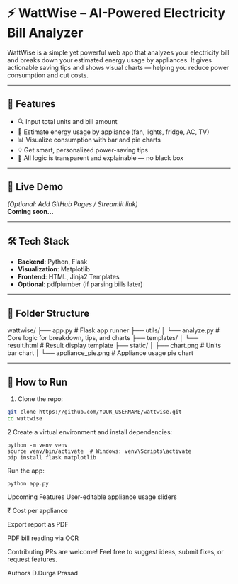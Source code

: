 # ⚡ WattWise – AI-Powered Electricity Bill Analyzer

WattWise is a simple yet powerful web app that analyzes your electricity bill and breaks down your estimated energy usage by appliances. It gives actionable saving tips and shows visual charts — helping you reduce power consumption and cut costs.

---

## 🧠 Features

- 🔍 Input total units and bill amount
- 🔌 Estimate energy usage by appliance (fan, lights, fridge, AC, TV)
- 📊 Visualize consumption with bar and pie charts
- 💡 Get smart, personalized power-saving tips
- 🧮 All logic is transparent and explainable — no black box

---

## 🚀 Live Demo

*(Optional: Add GitHub Pages / Streamlit link)*  
**Coming soon...**

---

## 🛠️ Tech Stack

- **Backend**: Python, Flask
- **Visualization**: Matplotlib
- **Frontend**: HTML, Jinja2 Templates
- **Optional**: pdfplumber (if parsing bills later)

---

## 📁 Folder Structure

wattwise/
├── app.py # Flask app runner
├── utils/
│ └── analyze.py # Core logic for breakdown, tips, and charts
├── templates/
│ └── result.html # Result display template
├── static/
│ ├── chart.png # Units bar chart
│ └── appliance_pie.png # Appliance usage pie chart


---

## 🧪 How to Run

1. Clone the repo:

```bash
git clone https://github.com/YOUR_USERNAME/wattwise.git
cd wattwise 

```
2 Create a virtual environment and install dependencies:

```
python -m venv venv
source venv/bin/activate  # Windows: venv\Scripts\activate
pip install flask matplotlib

```
Run the app:
```
python app.py

```

Upcoming Features
User-editable appliance usage sliders

₹ Cost per appliance

Export report as PDF

PDF bill reading via OCR

 Contributing
PRs are welcome! Feel free to suggest ideas, submit fixes, or request features.

Authors
D.Durga Prasad
